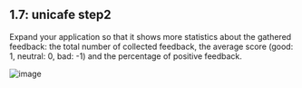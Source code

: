 ## 1.7: unicafe step2
Expand your application so that it shows more statistics about the gathered feedback: the total number of collected feedback, the average score (good: 1, neutral: 0, bad: -1) and the percentage of positive feedback.

![image](https://user-images.githubusercontent.com/62774638/117335520-e9c77f80-aea3-11eb-8211-1863a4e5a0fb.png)
